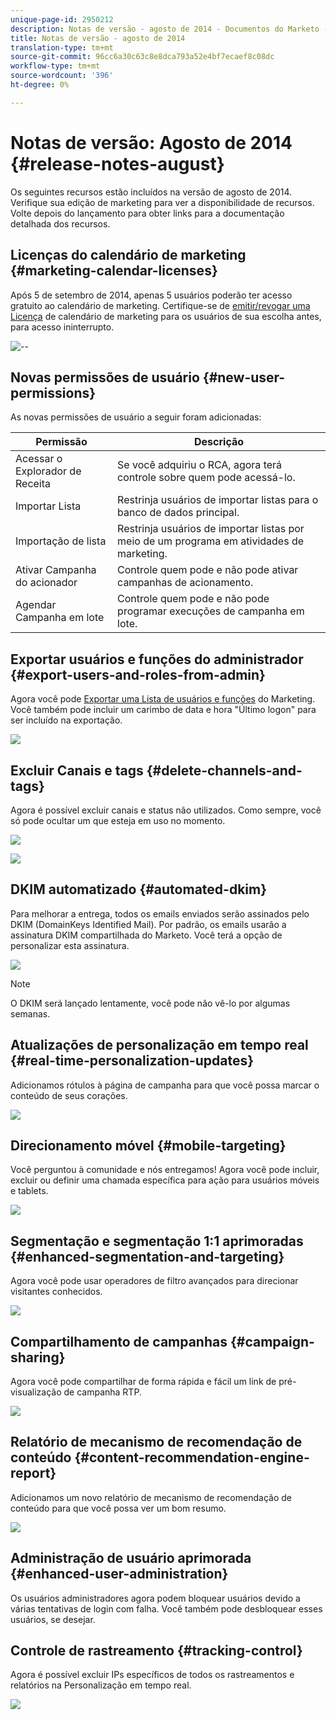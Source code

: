 ```yaml
---
unique-page-id: 2950212
description: Notas de versão - agosto de 2014 - Documentos do Marketo - Documentação do produto
title: Notas de versão - agosto de 2014
translation-type: tm+mt
source-git-commit: 96cc6a30c63c8e8dca793a52e4bf7ecaef8c08dc
workflow-type: tm+mt
source-wordcount: '396'
ht-degree: 0%

---
```



# Notas de versão: Agosto de 2014 {#release-notes-august}

Os seguintes recursos estão incluídos na versão de agosto de 2014. Verifique sua edição de marketing para ver a disponibilidade de recursos. Volte depois do lançamento para obter links para a documentação detalhada dos recursos.

## Licenças do calendário de marketing {#marketing-calendar-licenses}

Após 5 de setembro de 2014, apenas 5 usuários poderão ter acesso gratuito ao calendário de marketing. Certifique-se de [emitir/revogar uma Licença](../../product-docs/core-marketo-concepts/marketing-calendar/understanding-the-calendar/issue-revoke-a-marketing-calendar-license.md) de calendário de marketing para os usuários de sua escolha antes, para acesso ininterrupto.

![--](assets/image2014-9-16-9-3a45-3a52.png)

## Novas permissões de usuário {#new-user-permissions}

As novas permissões de usuário a seguir foram adicionadas:

| Permissão | Descrição |
|---|---|
| Acessar o Explorador de Receita | Se você adquiriu o RCA, agora terá controle sobre quem pode acessá-lo. |
| Importar Lista | Restrinja usuários de importar listas para o banco de dados principal. |
| Importação de lista | Restrinja usuários de importar listas por meio de um programa em atividades de marketing. |
| Ativar Campanha do acionador | Controle quem pode e não pode ativar campanhas de acionamento. |
| Agendar Campanha em lote | Controle quem pode e não pode programar execuções de campanha em lote. |

## Exportar usuários e funções do administrador {#export-users-and-roles-from-admin}

Agora você pode [Exportar uma Lista de usuários e funções](../../product-docs/administration/users-and-roles/export-a-list-of-users-and-roles.md) do Marketing. Você também pode incluir um carimbo de data e hora &quot;Último logon&quot; para ser incluído na exportação.

![](assets/image2014-9-16-12-3a20-3a16.png)

## Excluir Canais e tags {#delete-channels-and-tags}

Agora é possível excluir canais e status não utilizados. Como sempre, você só pode ocultar um que esteja em uso no momento.

![](assets/image2014-9-16-12-3a20-3a30.png)

![](assets/image2014-9-16-12-3a23-3a4.png)

## DKIM automatizado {#automated-dkim}

Para melhorar a entrega, todos os emails enviados serão assinados pelo DKIM (DomainKeys Identified Mail). Por padrão, os emails usarão a assinatura DKIM compartilhada do Marketo. Você terá a opção de personalizar esta assinatura.

![](assets/image2014-9-16-12-3a23-3a16.png)

>[!NOTE]
>
>O DKIM será lançado lentamente, você pode não vê-lo por algumas semanas.

## Atualizações de personalização em tempo real {#real-time-personalization-updates}

Adicionamos rótulos à página de campanha para que você possa marcar o conteúdo de seus corações.

![](assets/image2014-9-16-12-3a23-3a28.png)

## Direcionamento móvel {#mobile-targeting}

Você perguntou à comunidade e nós entregamos! Agora você pode incluir, excluir ou definir uma chamada específica para ação para usuários móveis e tablets.

![](assets/image2014-9-16-12-3a23-3a43.png)

## Segmentação e segmentação 1:1 aprimoradas {#enhanced-segmentation-and-targeting}

Agora você pode usar operadores de filtro avançados para direcionar visitantes conhecidos.

![](assets/image2014-9-16-12-3a23-3a56.png)

## Compartilhamento de campanhas {#campaign-sharing}

Agora você pode compartilhar de forma rápida e fácil um link de pré-visualização de campanha RTP.

![](assets/image2014-9-16-12-3a24-3a22.png)

## Relatório de mecanismo de recomendação de conteúdo {#content-recommendation-engine-report}

Adicionamos um novo relatório de mecanismo de recomendação de conteúdo para que você possa ver um bom resumo.

![](assets/image2014-9-16-12-3a24-3a42.png)

## Administração de usuário aprimorada {#enhanced-user-administration}

Os usuários administradores agora podem bloquear usuários devido a várias tentativas de login com falha. Você também pode desbloquear esses usuários, se desejar.

## Controle de rastreamento {#tracking-control}

Agora é possível excluir IPs específicos de todos os rastreamentos e relatórios na Personalização em tempo real.

![](assets/image2014-9-16-12-3a24-3a55.png)

